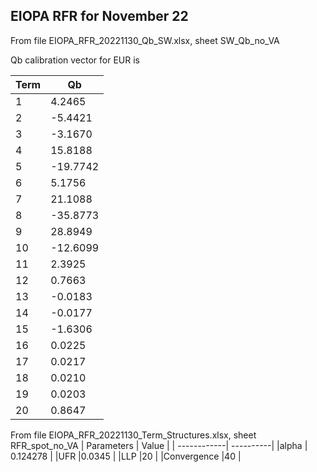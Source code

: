 ## EIOPA RFR for November 22

From file EIOPA_RFR_20221130_Qb_SW.xlsx, sheet SW_Qb_no_VA

Qb calibration vector for EUR is 

| Term       | Qb         | 
| -----------| ---------- | 
|1	         | 4.2465     |
|2	         |-5.4421     |
|3	         |-3.1670     |
|4	         | 15.8188    |
|5	         |-19.7742    |
|6	         | 5.1756     |
|7	         | 21.1088    |
|8	         |-35.8773    |
|9           | 28.8949    |
|10	         |-12.6099    |
|11          | 2.3925     |
|12          | 0.7663     |
|13          |-0.0183     |
|14	         |-0.0177     |
|15          |-1.6306     |
|16	         | 0.0225     |
|17	         | 0.0217     |
|18          | 0.0210     |
|19	         | 0.0203     |
|20	         | 0.8647     |


From file EIOPA_RFR_20221130_Term_Structures.xlsx, sheet RFR_spot_no_VA
| Parameters  | Value     | 
| ------------| ----------| 
|alpha	      | 0.124278  |
|UFR	        |0.0345     |
|LLP	        |20         |
|Convergence	|40         |



